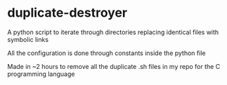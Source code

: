 # duplicate-destroyer
A python script to iterate through directories replacing identical files with symbolic links

All the configuration is done through constants inside the python file

Made in ~2 hours to remove all the duplicate .sh files in my repo for the C programming language